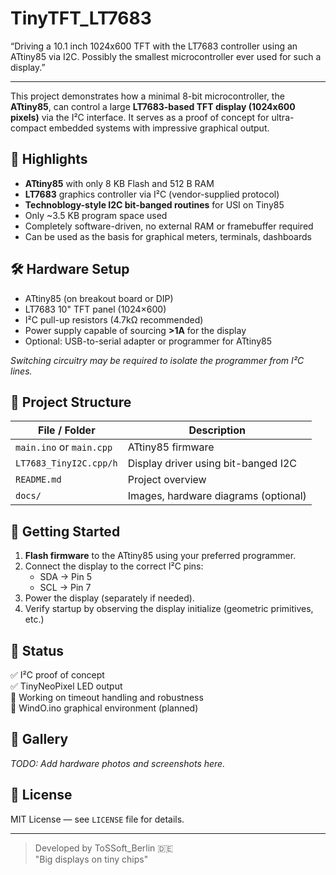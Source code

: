 # TinyTFT_LT7683
“Driving a 10.1 inch 1024x600 TFT with the LT7683 controller using an ATtiny85 via I2C. Possibly the smallest microcontroller ever used for such a display.”


---

This project demonstrates how a minimal 8-bit microcontroller, the **ATtiny85**, can control a large **LT7683-based TFT display (1024x600 pixels)** via the I²C interface. It serves as a proof of concept for ultra-compact embedded systems with impressive graphical output.

## 🧠 Highlights

- **ATtiny85** with only 8 KB Flash and 512 B RAM
- **LT7683** graphics controller via I²C (vendor-supplied protocol)
- **Technoblogy-style I2C bit-banged routines** for USI on Tiny85
- Only ~3.5 KB program space used
- Completely software-driven, no external RAM or framebuffer required
- Can be used as the basis for graphical meters, terminals, dashboards

## 🛠️ Hardware Setup

- ATtiny85 (on breakout board or DIP)
- LT7683 10" TFT panel (1024×600)
- I²C pull-up resistors (4.7kΩ recommended)
- Power supply capable of sourcing **>1A** for the display
- Optional: USB-to-serial adapter or programmer for ATtiny85

_Switching circuitry may be required to isolate the programmer from I²C lines._

## 📂 Project Structure

| File / Folder | Description |
|---------------|-------------|
| `main.ino` or `main.cpp` | ATtiny85 firmware |
| `LT7683_TinyI2C.cpp/h` | Display driver using bit-banged I2C |
| `README.md` | Project overview |
| `docs/` | Images, hardware diagrams (optional) |

## 🚀 Getting Started

1. **Flash firmware** to the ATtiny85 using your preferred programmer.
2. Connect the display to the correct I²C pins:
   - SDA → Pin 5
   - SCL → Pin 7
3. Power the display (separately if needed).
4. Verify startup by observing the display initialize (geometric primitives, etc.)

## 🧪 Status

✅ I²C proof of concept  
✅ TinyNeoPixel LED output  
🧪 Working on timeout handling and robustness  
🧪 WindO.ino graphical environment (planned)

## 📸 Gallery

_TODO: Add hardware photos and screenshots here._

## 📝 License

MIT License — see `LICENSE` file for details.

---

> Developed by ToSSoft_Berlin 🇩🇪  
> "Big displays on tiny chips"
